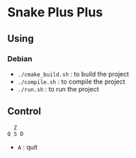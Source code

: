 # Snake Plus Plus

## Using

### Debian

- `./cmake_build.sh` : to build the project
- `./compile.sh` : to compile the project
- `./run.sh` : to run the project

## Control

```
  Z
Q S D
```

- `A` : quit